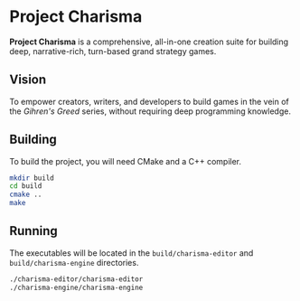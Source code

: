 # Project Charisma

**Project Charisma** is a comprehensive, all-in-one creation suite for building deep, narrative-rich, turn-based grand strategy games.

## Vision

To empower creators, writers, and developers to build games in the vein of the *Gihren's Greed* series, without requiring deep programming knowledge.

## Building

To build the project, you will need CMake and a C++ compiler.

```bash
mkdir build
cd build
cmake ..
make
```

## Running

The executables will be located in the `build/charisma-editor` and `build/charisma-engine` directories.

```bash
./charisma-editor/charisma-editor
./charisma-engine/charisma-engine
```